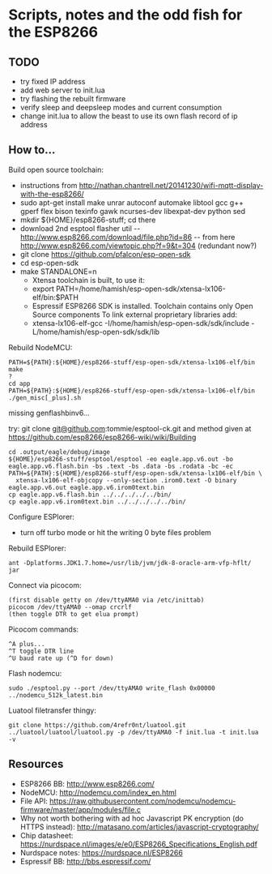 Scripts, notes and the odd fish for the ESP8266
===

## TODO

- try fixed IP address
- add web server to init.lua
- try flashing the rebuilt firmware
- verify sleep and deepsleep modes and current consumption
- change init.lua to allow the beast to use its own flash record of ip address

## How to...

Build open source toolchain:

- instructions from
  http://nathan.chantrell.net/20141230/wifi-mqtt-display-with-the-esp8266/
- sudo apt-get install make unrar autoconf automake libtool gcc g++ gperf flex
  bison texinfo gawk ncurses-dev libexpat-dev python sed
- mkdir ${HOME}/esp8266-stuff; cd there
- download 2nd esptool flasher util --
  http://www.esp8266.com/download/file.php?id=86 -- from here
  http://www.esp8266.com/viewtopic.php?f=9&t=304 (redundant now?)
- git clone https://github.com/pfalcon/esp-open-sdk
- cd esp-open-sdk
- make STANDALONE=n
  - Xtensa toolchain is built, to use it:
  - export PATH=/home/hamish/esp-open-sdk/xtensa-lx106-elf/bin:$PATH
  - Espressif ESP8266 SDK is installed. Toolchain contains only Open Source
    components To link external proprietary libraries add:
  - xtensa-lx106-elf-gcc -I/home/hamish/esp-open-sdk/sdk/include
    -L/home/hamish/esp-open-sdk/sdk/lib


Rebuild NodeMCU:

    PATH=${PATH}:${HOME}/esp8266-stuff/esp-open-sdk/xtensa-lx106-elf/bin make
    ?
    cd app
    PATH=${PATH}:${HOME}/esp8266-stuff/esp-open-sdk/xtensa-lx106-elf/bin ./gen_misc[_plus].sh 
missing genflashbinv6...

try: git clone git@github.com:tommie/esptool-ck.git
and method given at https://github.com/esp8266/esp8266-wiki/wiki/Building

    cd .output/eagle/debug/image
    ${HOME}/esp8266-stuff/esptool/esptool -eo eagle.app.v6.out -bo eagle.app.v6.flash.bin -bs .text -bs .data -bs .rodata -bc -ec
    PATH=${PATH}:${HOME}/esp8266-stuff/esp-open-sdk/xtensa-lx106-elf/bin \
      xtensa-lx106-elf-objcopy --only-section .irom0.text -O binary eagle.app.v6.out eagle.app.v6.irom0text.bin
    cp eagle.app.v6.flash.bin ../../../../../bin/
    cp eagle.app.v6.irom0text.bin ../../../../../bin/


Configure ESPlorer: 

- turn off turbo mode or hit the writing 0 byte files problem

Rebuild ESPlorer:

    ant -Dplatforms.JDK1.7.home=/usr/lib/jvm/jdk-8-oracle-arm-vfp-hflt/ jar

Connect via picocom:

    (first disable getty on /dev/ttyAMA0 via /etc/inittab)
    picocom /dev/ttyAMA0 --omap crcrlf
    (then toggle DTR to get elua prompt)

Picocom commands:

    ^A plus...
    ^T toggle DTR line
    ^U baud rate up (^D for down)

Flash nodemcu:

    sudo ./esptool.py --port /dev/ttyAMA0 write_flash 0x00000 ../nodemcu_512k_latest.bin

Luatool filetransfer thingy:

    git clone https://github.com/4refr0nt/luatool.git
    ../luatool/luatool/luatool.py -p /dev/ttyAMA0 -f init.lua -t init.lua -v

## Resources

- ESP8266 BB: http://www.esp8266.com/
- NodeMCU: http://nodemcu.com/index_en.html
- File API:
  https://raw.githubusercontent.com/nodemcu/nodemcu-firmware/master/app/modules/file.c
- Why not worth bothering with ad hoc Javascript PK encryption (do HTTPS
  instead): http://matasano.com/articles/javascript-cryptography/
- Chip datasheet:
  https://nurdspace.nl/images/e/e0/ESP8266_Specifications_English.pdf
- Nurdspace notes: https://nurdspace.nl/ESP8266
- Espressif BB: http://bbs.espressif.com/
